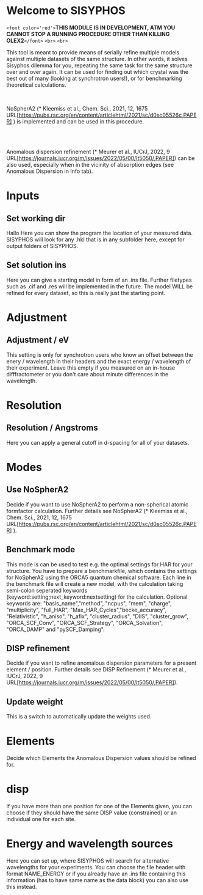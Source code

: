 # Welcome to SISYPHOS

`<font color='red'>`**THIS MODULE IS IN DEVELOPMENT, ATM YOU CANNOT STOP A RUNNING PROCEDURE OTHER THAN KILLING OLEX2**`</font>`
`<br>`
`<br>`

This tool is meant to provide means of serially refine multiple models against multiple datasets of the same structure.
In other words, it solves Sisyphos dilemma for you, repeating the same task for the same structure over and over again.
It can be used for finding out which crystal was the best out of many (looking at synchrotron users!), or for benchmarking theoretical calculations.

<br>

NoSpherA2 (* Kleemiss et al., Chem. Sci., 2021, 12, 1675
&nbsp; URL[https://pubs.rsc.org/en/content/articlehtml/2021/sc/d0sc05526c,PAPER] ) is implemented and can be used in this procedure.

<br>
<br>

Anomalous dispersion refinement (* Meurer et al., IUCrJ, 2022, 9
&nbsp; URL[https://journals.iucr.org/m/issues/2022/05/00/lt5050/,PAPER]) can be also used, especially when in the vicinity of absorption edges (see Anomalous Dispersion in Info tab).

# Inputs

## Set working dir

Hallo
Here you can show the program the location of your measured data. SISYPHOS will look for any .hkl that is in any subfolder here, except for output folders of SISYPHOS.

## Set solution ins

Here you can give a starting model in form of an .ins file. Further filetypes such as .cif and .res will be implemented in the future. The model WILL be refined for every dataset, so this is really just the starting point.

# Adjustment

## Adjustment / eV

This setting is only for synchrotron users who know an offset between the enery / wavelength in their headers and the exact energy / wavelength of their experiment. Leave this empty if you measured on an in-house difffractometer or you don't care about minute differences in the wavelength.

# Resolution

## Resolution / Angstroms

Here you can apply a general cutoff in d-spacing for all of your datasets.

# Modes

## Use NoSpherA2

Decide if you want to use NoSpherA2 to perform a non-spherical atomic formfactor calculation. Further details see NoSpherA2 (* Kleemiss et al., Chem. Sci., 2021, 12, 1675
&nbsp; URL[https://pubs.rsc.org/en/content/articlehtml/2021/sc/d0sc05526c,PAPER] ).

## Benchmark mode

This mode is can be used to test e.g. the optimal settings for HAR for your structure. You have to prepare a benchmarkfile, which contains the settings for NoSpherA2 using the ORCA5 quantum chemical software. Each line in the benchmark file will create a new model, with the calculation taking semi-colon seperated keywords (keyword:setting;next_keyword:nextsetting) for the calculation. Optional keywords are: "basis_name","method",
                  "ncpus", "mem", "charge",
                  "multiplicity", "full_HAR",
                  "Max_HAR_Cycles","becke_accuracy",
                  "Relativistic", "h_aniso",
                  "h_afix",
                  "cluster_radius", "DIIS",
                  "cluster_grow", "ORCA_SCF_Conv",
                  "ORCA_SCF_Strategy", "ORCA_Solvation", "ORCA_DAMP"
                  and "pySCF_Damping".

## DISP refinement

Decide if you want to refine anomalous dispersion parameters for a present element / position. Further details see DISP Refinement (* Meurer et al., IUCrJ, 2022, 9
&nbsp; URL[https://journals.iucr.org/m/issues/2022/05/00/lt5050/,PAPER]).

## Update weight

This is a switch to automatically update the weights used.

# Elements

Decide which Elements the Anomalous Dispersion values should be refined for.

# disp

If you have more than one position for one of the Elements given, you can choose if they should have the same DISP value (constrained) or an individual one for each site.

# Energy and wavelength sources

Here you can set up, where SISYPHOS will search for alternative wavelengths for your experiments. You can choose the file header with format NAME_ENERGY or if you already have an .ins file containing this information (has to have same name as the data block) you can also use this instead.
